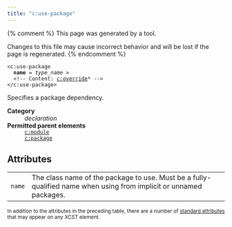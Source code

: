 ```yaml
---
title: "c:use-package"
---
```


{% comment %}
This page was generated by a tool.

Changes to this file may cause incorrect behavior and will be lost if
the page is regenerated.
{% endcomment %}

<div class="ref-element-syntax language-xml highlighter-rouge"><pre class="highlight"><code><span class="nt">&lt;c:use-package</span>
  <b>name</b> = <i title="Type name">type_name</i> &gt;
  &lt;!-- Content: <span><a href="override.html">c:override</a>*</span> --&gt;
<span class="nt">&lt;/c:use-package&gt;</span></code></pre></div>
<p>Specifies a package dependency.</p>
<dl>
   <dt><b>Category</b></dt>
   <dd><i>declaration</i></dd>
   <dt><b>Permitted parent elements</b></dt>
   <dd><a href="module.html"><code>c:module</code></a></dd>
   <dd><a href="package.html"><code>c:package</code></a></dd>
</dl>
<h2>Attributes</h2>
<div class="table-responsive">
   <table class="ref-attribs">
      <tr>
         <td><code>name</code></td>
         <td>The class name of the package to use. Must be a fully-qualified name when using from
            implicit or unnamed packages.
         </td>
      </tr>
   </table>
</div>
<p><small>
      In addition to the attributes in the preceding table, there are a number of <a href="../docs/standard-attributes.html">standard attributes</a> that may appear on any XCST element.
      </small></p>